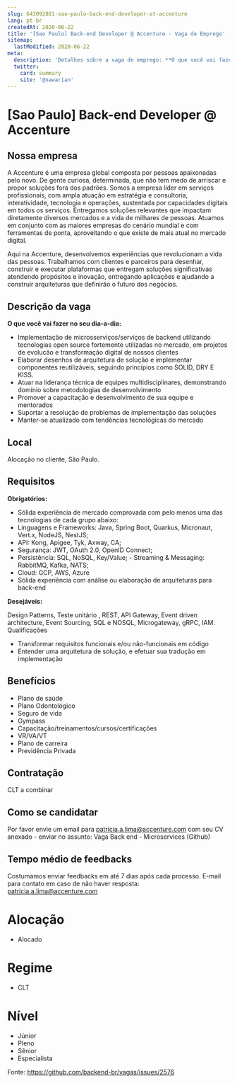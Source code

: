 ```yaml
---
slug: 643092881-sao-paulo-back-end-developer-at-accenture
lang: pt-br
createdAt: 2020-06-22
title: '[Sao Paulo] Back-end Developer @ Accenture - Vaga de Emprego'
sitemap:
  lastModified: 2020-06-22
meta:
  description: 'Detalhes sobre a vaga de emprego: **O que você vai fazer no seu dia-a-dia:** - Implementação de microsserviços/serviços de backend utilizando tecnologias open source fortemente utilizadas no mercado, em projetos de evolucão e transformação digital de nossos clientes - Elaborar desenhos de arquitetura de solução e implementar componentes reutilizáveis, seguindo princípios como SOLID, DRY E KISS. - Atuar na liderança técnica de equipes multidisciplinares, demonstrando domínio sobre metodologias de desenvolvimento - Promover a capacitação e desenvolvimento de sua equipe e mentorados - Suportar a resolução de problemas de implementação das soluções - Manter-se atualizado com tendências tecnológicas do mercado'
  twitter:
    card: summary
    site: '@nawarian'
---
```


# [Sao Paulo] Back-end Developer @ Accenture


## Nossa empresa

A Accenture é uma empresa global composta por pessoas apaixonadas pelo novo. De gente curiosa, determinada, que não tem medo de arriscar e propor soluções fora dos padrões. Somos a empresa líder em serviços profissionais, com ampla atuação em estratégia e consultoria, interatividade, tecnologia e operações, sustentada por capacidades digitais em todos os serviços. Entregamos soluções relevantes que impactam diretamente diversos mercados e a vida de milhares de pessoas. Atuamos em conjunto com as maiores empresas do cenário mundial e com ferramentas de ponta, aproveitando o que existe de mais atual no mercado digital.

Aqui na Accenture, desenvolvemos experiências que revolucionam a vida das pessoas. Trabalhamos com clientes e parceiros para desenhar, construir e executar plataformas que entregam soluções significativas atendendo propósitos e inovação, entregando aplicações e ajudando a construir arquiteturas que definirão o futuro dos negócios. 

## Descrição da vaga

**O que você vai fazer no seu dia-a-dia:**

- Implementação de microsserviços/serviços de backend utilizando tecnologias open source fortemente utilizadas no mercado, em projetos de evolucão e transformação digital de nossos clientes 
- Elaborar desenhos de arquitetura de solução e implementar componentes reutilizáveis, seguindo princípios como SOLID, DRY E KISS. 
- Atuar na liderança técnica de equipes multidisciplinares, demonstrando domínio sobre metodologias de desenvolvimento 
- Promover a capacitação e desenvolvimento de sua equipe e mentorados 
- Suportar a resolução de problemas de implementação das soluções 
- Manter-se atualizado com tendências tecnológicas do mercado

## Local

Alocação no cliente, São Paulo.

## Requisitos

**Obrigatórios:**
- Sólida experiência de mercado comprovada com pelo menos uma das tecnologias de cada grupo abaixo:
- Linguagens e Frameworks: Java, Spring Boot, Quarkus, Micronaut, Vert.x, NodeJS, NestJS; 
- API: Kong, Apigee, Tyk, Axway, CA; 
- Segurança: JWT, OAuth 2.0, OpenID Connect; 
- Persistência: SQL, NoSQL, Key/Value; - Streaming & Messaging: RabbitMQ, Kafka, NATS; 
- Cloud: GCP, AWS, Azure
- Sólida experiência com análise ou elaboração de arquiteturas para back-end

**Desejáveis:**

 Design Patterns, Teste unitário , REST, API Gateway, Event driven architecture, Event Sourcing, SQL e NOSQL, Microgateway, gRPC, IAM.
Qualificações 
- Transformar requisitos funcionais e/ou não-funcionais em código 
- Entender uma arquitetura de solução, e efetuar sua tradução em implementação 

## Benefícios

- Plano de saúde
- Plano Odontológico
- Seguro de vida
- Gympass
- Capacitação/treinamentos/cursos/certificações
- VR/VA/VT
- Plano de carreira
- Previdência Privada

## Contratação

CLT a combinar

## Como se candidatar

Por favor envie um email para patricia.a.lima@accenture.com com seu CV anexado - enviar no assunto: Vaga Back end - Microservices (Github)

## Tempo médio de feedbacks

Costumamos enviar feedbacks em até 7 dias após cada processo.
E-mail para contato em caso de não haver resposta:  patricia.a.lima@accenture.com 

 # Alocação
- Alocado

# Regime
- CLT


# Nível
- Júnior
- Pleno
- Sênior
- Especialista




Fonte: https://github.com/backend-br/vagas/issues/2576